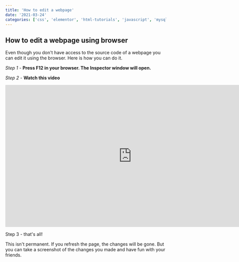 ```yaml
---
title: 'How to edit a webpage'
date: '2021-03-24'
categories: ['css', 'elementor', 'html-tutorials', 'javascript', 'mysql', 'php']
---
```


## How to edit a webpage using browser

Even though you don't have access to the source code of a webpage you can edit it using the browser. Here is how you can do it.

_Step 1_ - **Press F12 in your browser. The Inspector window will open.**

_Step 2_ - **Watch this video**

<iframe src="https://www.youtube.com/embed/n5QBwyWOL8A" title="YouTube video player" allow="accelerometer; autoplay; clipboard-write; encrypted-media; gyroscope; picture-in-picture" allowfullscreen width="789" height="444" frameborder="0"></iframe>

Step 3 - that's all!

This isn't permanent. If you refresh the page, the changes will be gone. But you can take a screenshot of the changes you made and have fun with your friends.
